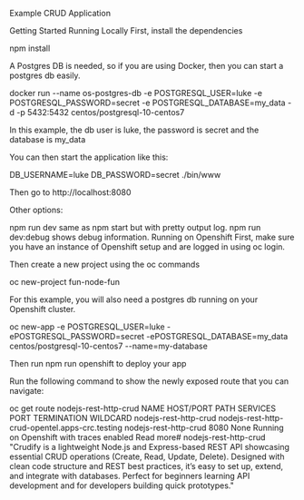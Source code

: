 Example CRUD Application

Getting Started
Running Locally
First, install the dependencies

npm install

A Postgres DB is needed, so if you are using Docker, then you can start a postgres db easily.

docker run --name os-postgres-db -e POSTGRESQL_USER=luke -e POSTGRESQL_PASSWORD=secret -e POSTGRESQL_DATABASE=my_data -d -p 5432:5432 centos/postgresql-10-centos7

In this example, the db user is luke, the password is secret and the database is my_data

You can then start the application like this:

DB_USERNAME=luke DB_PASSWORD=secret ./bin/www

Then go to http://localhost:8080

Other options:

npm run dev same as npm start but with pretty output log.
npm run dev:debug shows debug information.
Running on Openshift
First, make sure you have an instance of Openshift setup and are logged in using oc login.

Then create a new project using the oc commands

oc new-project fun-node-fun

For this example, you will also need a postgres db running on your Openshift cluster.

oc new-app -e POSTGRESQL_USER=luke -ePOSTGRESQL_PASSWORD=secret -ePOSTGRESQL_DATABASE=my_data centos/postgresql-10-centos7 --name=my-database

Then run npm run openshift to deploy your app

Run the following command to show the newly exposed route that you can navigate:

oc get route nodejs-rest-http-crud
NAME                    HOST/PORT                                        PATH   SERVICES                PORT   TERMINATION   WILDCARD
nodejs-rest-http-crud   nodejs-rest-http-crud-opentel.apps-crc.testing          nodejs-rest-http-crud   8080                 None
Running on Openshift with traces enabled
Read more# nodejs-rest-http-crud
"Crudify is a lightweight Node.js and Express-based REST API showcasing essential CRUD operations (Create, Read, Update, Delete). Designed with clean code structure and REST best practices, it’s easy to set up, extend, and integrate with databases. Perfect for beginners learning API development and for developers building quick prototypes."
